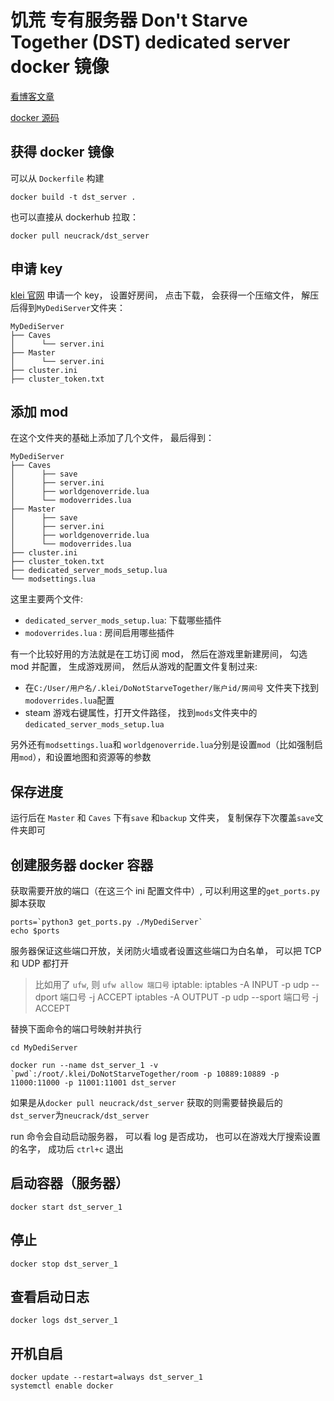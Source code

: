 饥荒 专有服务器 Don't Starve Together (DST) dedicated server docker 镜像
=====

[看博客文章](https://neucrack.com/p/379)

[docker 源码](https://github.com/Neutree/note/tree/master/docker/dont_starve_together)

## 获得 docker 镜像

可以从 `Dockerfile` 构建

```
docker build -t dst_server .
```

也可以直接从 dockerhub 拉取：

```
docker pull neucrack/dst_server
```

## 申请 key


[klei 官网](https://accounts.klei.com/) 申请一个 key， 设置好房间， 点击下载， 会获得一个压缩文件， 解压后得到`MyDediServer`文件夹：

```
MyDediServer
├── Caves
│      └── server.ini
├── Master
│      └── server.ini
├── cluster.ini
├── cluster_token.txt
```

## 添加 mod

在这个文件夹的基础上添加了几个文件， 最后得到：

```
MyDediServer
├── Caves
│      ├── save
│      ├── server.ini
│      ├── worldgenoverride.lua
│      └── modoverrides.lua
├── Master
│      ├── save
│      ├── server.ini
│      ├── worldgenoverride.lua
│      └── modoverrides.lua
├── cluster.ini
├── cluster_token.txt
├── dedicated_server_mods_setup.lua
└── modsettings.lua
```

这里主要两个文件:
* `dedicated_server_mods_setup.lua`: 下载哪些插件
* `modoverrides.lua` : 房间启用哪些插件

有一个比较好用的方法就是在工坊订阅 mod， 然后在游戏里新建房间， 勾选 mod 并配置， 生成游戏房间， 然后从游戏的配置文件复制过来:
* 在`C:/User/用户名/.klei/DoNotStarveTogether/账户id/房间号` 文件夹下找到`modoverrides.lua`配置
* steam 游戏右键属性，打开文件路径， 找到`mods`文件夹中的`dedicated_server_mods_setup.lua`

另外还有`modsettings.lua`和 `worldgenoverride.lua`分别是设置`mod`（比如强制启用`mod`），和设置地图和资源等的参数


## 保存进度

运行后在 `Master` 和 `Caves` 下有`save` 和`backup` 文件夹， 复制保存下次覆盖`save`文件夹即可



## 创建服务器 docker 容器

获取需要开放的端口（在这三个 ini 配置文件中）, 可以利用这里的`get_ports.py`脚本获取
```
ports=`python3 get_ports.py ./MyDediServer`
echo $ports
```


服务器保证这些端口开放，关闭防火墙或者设置这些端口为白名单， 可以把 TCP 和 UDP 都打开
> 比如用了 `ufw`, 则 `ufw allow 端口号`
> iptable: 
> iptables -A INPUT -p udp --dport 端口号 -j ACCEPT
> iptables -A OUTPUT -p udp --sport 端口号 -j ACCEPT

替换下面命令的端口号映射并执行

```
cd MyDediServer

docker run --name dst_server_1 -v `pwd`:/root/.klei/DoNotStarveTogether/room -p 10889:10889 -p 11000:11000 -p 11001:11001 dst_server
```

如果是从`docker pull neucrack/dst_server` 获取的则需要替换最后的`dst_server`为`neucrack/dst_server`


run 命令会自动启动服务器， 可以看 log 是否成功， 也可以在游戏大厅搜索设置的名字， 成功后 `ctrl+c` 退出

## 启动容器（服务器）

```
docker start dst_server_1
```

## 停止

```
docker stop dst_server_1
```

## 查看启动日志

```
docker logs dst_server_1
```


## 开机自启

```
docker update --restart=always dst_server_1
systemctl enable docker
```


